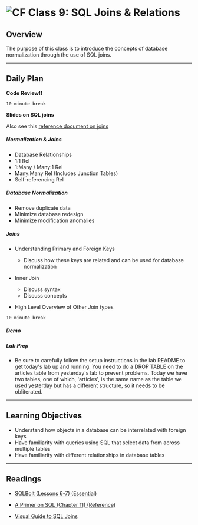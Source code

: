 ![CF](https://i.imgur.com/7v5ASc8.png)  Class 9: SQL Joins & Relations
=======
## Overview
<!-- Provide a general overview of the daily concepts and processes that will be covered in lectures and labs -->

The purpose of this class is to introduce the concepts of database normalization through the use of SQL joins.

---

## Daily Plan

**Code Review!!**

`10 minute break`

**Slides on SQL joins**

Also see this [reference document on joins](joins.md)

##### Normalization & Joins

- Database Relationships
- 1:1 Rel
- 1:Many / Many:1 Rel
- Many:Many Rel (Includes Junction Tables)
- Self-referencing Rel

##### Database Normalization

- Remove duplicate data
- Minimize database redesign
- Minimize modification anomalies

##### Joins

- Understanding Primary and Foreign Keys
	- Discuss how these keys are related and can be used for database normalization

- Inner Join
	- Discuss syntax
	- Discuss concepts

- High Level Overview of Other Join types

`10 minute break`

##### Demo

##### Lab Prep

- Be sure to carefully follow the setup instructions in the lab README to get today's lab up and running. You need to do a DROP TABLE on the articles table from yesterday's lab to prevent problems. Today we have two tables, one of which, 'articles', is the same name as the table we used yesterday but has a different structure, so it needs to be obliterated.

---

## Learning Objectives
<!--
ABCD:
  Audience: Program participants
  Behavior: Expected learning/behavior changes/results
  Condition:
    Circumstances that lead to change/result
    When change/result are expected to occur
  Degree: How much change occurs (%) for how many participants (#)
-->

- Understand how objects in a database can be interrelated with foreign keys
- Have familiarity with queries using SQL that select data from across multiple tables
- Have familiarity with different relationships in database tables

---

## Readings
<!-- List of readings required for this content; readings being completed by the start of this lecture -->

* [SQLBolt (Lessons 6-7) (Essential)](http://sqlbolt.com/lesson/select_queries_with_joins)

* [A Primer on SQL (Chapter 11) (Reference)](https://leanpub.com/aprimeronsql/read#leanpub-auto-understanding-joins)

* [Visual Guide to SQL Joins](http://www.codeproject.com/Articles/33052/Visual-Representation-of-SQL-Joins)
